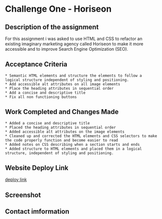 # Challenge One - Horiseon 


## Description of the assignment

For this assignment i was asked to use HTML and CSS to refactor an existing imaginary marketing agency called Horiseon to make it more accessible and to improve Search Engine Optimization (SEO).

## Acceptance Criteria 

    * Semantic HTML elements and structure the elements to follow a logical structure independent of styling and positioning.
    * Add accessible alt attributes on all image elements
    * Place the heading attributes in sequential order
    * Add a concise and descriptive title
    * Fix all non functioning buttons

## Work Completed and Changes Made

    * Added a concise and descriptive title
    * Placed the heading attributes in sequential order
    * Added accessible alt attributes on the image elements
    * Cleaned up and corrected the HTML elements and CSS selectors to make the code properly function and become easier to read
    * Added notes on CSS describing when a section starts and ends
    * Added structure to HTML elements and placed them in a logical structure, independent of styling and positioning.

## Website Deploy Link

[deploy link](https://kevinhall4255.github.io/Horiseon-challenge/)

## Screenshot




## Contact imformation

